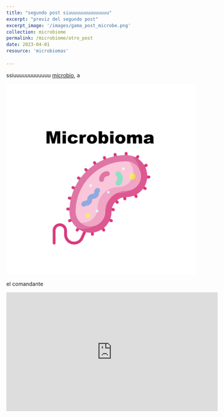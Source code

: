 ```yaml
---
title: "segundo post siuuuuuuuuuuuuuuu"
excerpt: "previz del segundo post"
excerpt_image: '/images/gama_post_microbe.png'
collection: microbiome
permalink: /microbiome/otro_post
date: 2023-04-01
resource: 'microbiomas'

---
```


ssiuuuuuuuuuuuu [ microbio](https://gbe.stanford.edu/), a

![GBE screenshot](/images/gama_post_microbe.png)

el comandante 

<iframe width="560" height="315" src="https://www.youtube.com/embed/lSYgC0U7t4o" frameborder="0" allow="accelerometer; autoplay; encrypted-media; gyroscope; picture-in-picture" allowfullscreen></iframe>

